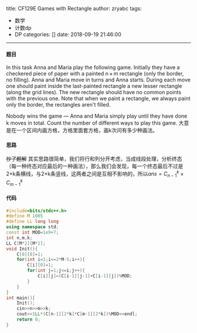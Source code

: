 title: CF129E Games with Rectangle
author: zryabc
tags:
  - 数学
  - 计数dp
  - DP
categories: []
date: 2018-09-19 21:46:00
---
#### 题目
In this task Anna and Maria play the following game. Initially they have a checkered piece of paper with a painted n × m rectangle (only the border, no filling). Anna and Maria move in turns and Anna starts. During each move one should paint inside the last-painted rectangle a new lesser rectangle (along the grid lines). The new rectangle should have no common points with the previous one. Note that when we paint a rectangle, we always paint only the border, the rectangles aren't filled.

Nobody wins the game — Anna and Maria simply play until they have done k moves in total. Count the number of different ways to play this game.
大意是在一个区间内画方格，方格里面套方格，画k次问有多少种画法。
<!--more-->
#### 思路
~~抄了题解~~
其实思路很简单，我们将行和列分开考虑，当成线段处理，分析终态（每一种终态对应最后的一种画法），那么我们会发现，每一个终态最后不过是2×k条横线，与2×k条竖线，这两者之间是互相不影响的，所以$ans=C_{n-1}^k×C_{m-1}^k$
#### 代码
```c++
#include<bits/stdc++.h>
#define M 1005
#define LL long long
using namespace std;
const int MOD=1e9+7;
int n,m,k;
LL C[M*2][M*2];
void Init(){
    C[0][0]=1;
    for(int i=1;i<=2*M-5;i++){
        C[i][0]=1;
        for(int j=1;j<=i;j++){
            C[i][j]=(C[i-1][j-1]+C[i-1][j])%MOD;
        }
    }
}
int main(){
    Init();
    cin>>n>>m>>k;
    cout<<1LL*(C[n-1][2*k]*C[m-1][2*k])%MOD<<endl;
    return 0;	
}
```